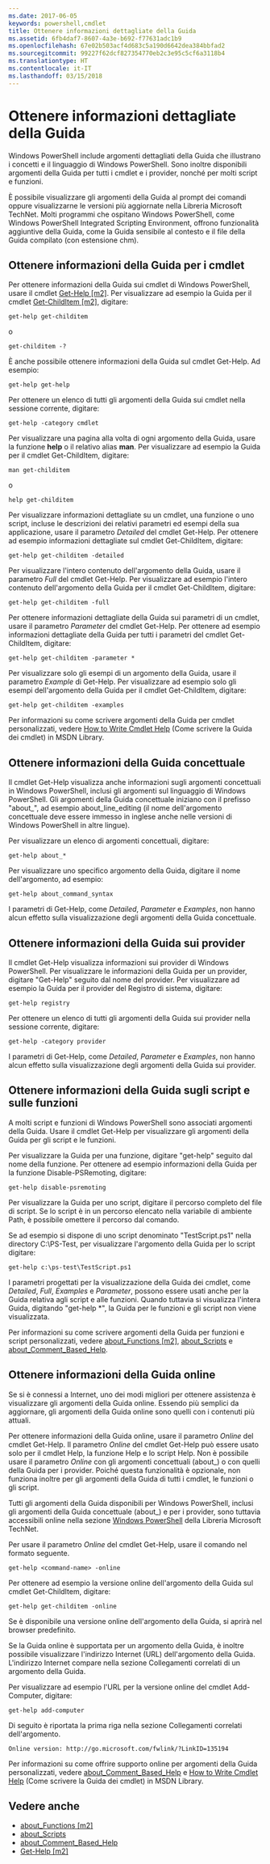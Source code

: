 ```yaml
---
ms.date: 2017-06-05
keywords: powershell,cmdlet
title: Ottenere informazioni dettagliate della Guida
ms.assetid: 6fb4daf7-8607-4a3e-b692-f77631adc1b9
ms.openlocfilehash: 67e02b503acf4d683c5a190d6642dea384bbfad2
ms.sourcegitcommit: 99227f62dcf827354770eb2c3e95c5cf6a3118b4
ms.translationtype: HT
ms.contentlocale: it-IT
ms.lasthandoff: 03/15/2018
---
```

# <a name="getting-detailed-help-information"></a>Ottenere informazioni dettagliate della Guida
Windows PowerShell include argomenti dettagliati della Guida che illustrano i concetti e il linguaggio di Windows PowerShell. Sono inoltre disponibili argomenti della Guida per tutti i cmdlet e i provider, nonché per molti script e funzioni.

È possibile visualizzare gli argomenti della Guida al prompt dei comandi oppure visualizzarne le versioni più aggiornate nella Libreria Microsoft TechNet. Molti programmi che ospitano Windows PowerShell, come Windows PowerShell Integrated Scripting Environment, offrono funzionalità aggiuntive della Guida, come la Guida sensibile al contesto e il file della Guida compilato (con estensione chm).

## <a name="getting-help-for-cmdlets"></a>Ottenere informazioni della Guida per i cmdlet
Per ottenere informazioni della Guida sui cmdlet di Windows PowerShell, usare il cmdlet [Get-Help [m2]](https://technet.microsoft.com/library/2d7fe1b4-0025-4580-a911-d81922dd6cd2). Per visualizzare ad esempio la Guida per il cmdlet [Get-ChildItem [m2]](https://technet.microsoft.com/library/4b270d63-c995-45b8-b5b4-3f8887efbfcc), digitare:

```
get-help get-childitem
```

o

```
get-childitem -?
```

È anche possibile ottenere informazioni della Guida sul cmdlet Get-Help. Ad esempio:

```
get-help get-help
```

Per ottenere un elenco di tutti gli argomenti della Guida sui cmdlet nella sessione corrente, digitare:

```
get-help -category cmdlet
```

Per visualizzare una pagina alla volta di ogni argomento della Guida, usare la funzione **help** o il relativo alias **man**. Per visualizzare ad esempio la Guida per il cmdlet Get-ChildItem, digitare:

```
man get-childitem
```

o

```
help get-childitem
```

Per visualizzare informazioni dettagliate su un cmdlet, una funzione o uno script, incluse le descrizioni dei relativi parametri ed esempi della sua applicazione, usare il parametro *Detailed* del cmdlet Get-Help. Per ottenere ad esempio informazioni dettagliate sul cmdlet Get-ChildItem, digitare:

```
get-help get-childitem -detailed
```

Per visualizzare l'intero contenuto dell'argomento della Guida, usare il parametro *Full* del cmdlet Get-Help. Per visualizzare ad esempio l'intero contenuto dell'argomento della Guida per il cmdlet Get-ChildItem, digitare:

```
get-help get-childitem -full
```

Per ottenere informazioni dettagliate della Guida sui parametri di un cmdlet, usare il parametro *Parameter* del cmdlet Get-Help. Per ottenere ad esempio informazioni dettagliate della Guida per tutti i parametri del cmdlet Get-ChildItem, digitare:

```
get-help get-childitem -parameter *
```

Per visualizzare solo gli esempi di un argomento della Guida, usare il parametro *Example* di Get-Help. Per visualizzare ad esempio solo gli esempi dell'argomento della Guida per il cmdlet Get-ChildItem, digitare:

```
get-help get-childitem -examples
```

Per informazioni su come scrivere argomenti della Guida per cmdlet personalizzati, vedere [How to Write Cmdlet Help](https://go.microsoft.com/fwlink/?LinkID=123415) (Come scrivere la Guida dei cmdlet) in MSDN Library.

## <a name="getting-conceptual-help"></a>Ottenere informazioni della Guida concettuale
Il cmdlet Get-Help visualizza anche informazioni sugli argomenti concettuali in Windows PowerShell, inclusi gli argomenti sul linguaggio di Windows PowerShell. Gli argomenti della Guida concettuale iniziano con il prefisso "about_", ad esempio about_line_editing (il nome dell'argomento concettuale deve essere immesso in inglese anche nelle versioni di Windows PowerShell in altre lingue).

Per visualizzare un elenco di argomenti concettuali, digitare:

```
get-help about_*
```

Per visualizzare uno specifico argomento della Guida, digitare il nome dell'argomento, ad esempio:

```
get-help about_command_syntax
```

I parametri di Get-Help, come *Detailed*, *Parameter* e *Examples*, non hanno alcun effetto sulla visualizzazione degli argomenti della Guida concettuale.

## <a name="getting-help-about-providers"></a>Ottenere informazioni della Guida sui provider
Il cmdlet Get-Help visualizza informazioni sui provider di Windows PowerShell. Per visualizzare le informazioni della Guida per un provider, digitare "Get-Help" seguito dal nome del provider. Per visualizzare ad esempio la Guida per il provider del Registro di sistema, digitare:

```
get-help registry
```

Per ottenere un elenco di tutti gli argomenti della Guida sui provider nella sessione corrente, digitare:

```
get-help -category provider
```

I parametri di Get-Help, come *Detailed*, *Parameter* e *Examples*, non hanno alcun effetto sulla visualizzazione degli argomenti della Guida sui provider.

## <a name="getting-help-about-scripts-and-functions"></a>Ottenere informazioni della Guida sugli script e sulle funzioni
A molti script e funzioni di Windows PowerShell sono associati argomenti della Guida. Usare il cmdlet Get-Help per visualizzare gli argomenti della Guida per gli script e le funzioni.

Per visualizzare la Guida per una funzione, digitare "get-help" seguito dal nome della funzione. Per ottenere ad esempio informazioni della Guida per la funzione Disable-PSRemoting, digitare:

```
get-help disable-psremoting
```

Per visualizzare la Guida per uno script, digitare il percorso completo del file di script. Se lo script è in un percorso elencato nella variabile di ambiente Path, è possibile omettere il percorso dal comando.

Se ad esempio si dispone di uno script denominato "TestScript.ps1" nella directory C:\\PS-Test, per visualizzare l'argomento della Guida per lo script digitare:

```
get-help c:\ps-test\TestScript.ps1
```

I parametri progettati per la visualizzazione della Guida dei cmdlet, come *Detailed*, *Full*, *Examples* e *Parameter*, possono essere usati anche per la Guida relativa agli script e alle funzioni. Quando tuttavia si visualizza l'intera Guida, digitando "get-help \*", la Guida per le funzioni e gli script non viene visualizzata.

Per informazioni su come scrivere argomenti della Guida per funzioni e script personalizzati, vedere [about_Functions [m2]](https://technet.microsoft.com/en-us/library/61d40692-5300-4de9-a9b5-bae31815e105), [about_Scripts](https://technet.microsoft.com/en-us/library/7dc08334-dcfe-450b-b949-0554855623af) e [about_Comment_Based_Help](https://technet.microsoft.com/en-us/library/99a81ccc-21a0-49ec-a1b3-9efe2b4c0bbf).

## <a name="getting-help-online"></a>Ottenere informazioni della Guida online
Se si è connessi a Internet, uno dei modi migliori per ottenere assistenza è visualizzare gli argomenti della Guida online. Essendo più semplici da aggiornare, gli argomenti della Guida online sono quelli con i contenuti più attuali.

Per ottenere informazioni della Guida online, usare il parametro *Online* del cmdlet Get-Help. Il parametro *Online* del cmdlet Get-Help può essere usato solo per il cmdlet Help, la funzione Help e lo script Help. Non è possibile usare il parametro *Online* con gli argomenti concettuali (about_) o con quelli della Guida per i provider. Poiché questa funzionalità è opzionale, non funziona inoltre per gli argomenti della Guida di tutti i cmdlet, le funzioni o gli script.

Tutti gli argomenti della Guida disponibili per Windows PowerShell, inclusi gli argomenti della Guida concettuale (about_) e per i provider, sono tuttavia accessibili online nella sezione [Windows PowerShell](http://go.microsoft.com/fwlink/?LinkID=107116) della Libreria Microsoft TechNet.

Per usare il parametro *Online* del cmdlet Get-Help, usare il comando nel formato seguente.

```
get-help <command-name> -online
```

Per ottenere ad esempio la versione online dell'argomento della Guida sul cmdlet Get-ChildItem, digitare:

```
get-help get-childitem -online
```

Se è disponibile una versione online dell'argomento della Guida, si aprirà nel browser predefinito.

Se la Guida online è supportata per un argomento della Guida, è inoltre possibile visualizzare l'indirizzo Internet (URL) dell'argomento della Guida. L'indirizzo Internet compare nella sezione Collegamenti correlati di un argomento della Guida.

Per visualizzare ad esempio l'URL per la versione online del cmdlet Add-Computer, digitare:

```
get-help add-computer
```

Di seguito è riportata la prima riga nella sezione Collegamenti correlati dell'argomento.

```
Online version: http://go.microsoft.com/fwlink/?LinkID=135194
```

Per informazioni su come offrire supporto online per argomenti della Guida personalizzati, vedere [about_Comment_Based_Help](https://technet.microsoft.com/en-us/library/99a81ccc-21a0-49ec-a1b3-9efe2b4c0bbf) e [How to Write Cmdlet Help](https://go.microsoft.com/fwlink/?LinkID=123415) (Come scrivere la Guida dei cmdlet) in MSDN Library.

## <a name="see-also"></a>Vedere anche
- [about_Functions [m2]](https://technet.microsoft.com/en-us/library/61d40692-5300-4de9-a9b5-bae31815e105)
- [about_Scripts](https://technet.microsoft.com/en-us/library/7dc08334-dcfe-450b-b949-0554855623af)
- [about_Comment_Based_Help](https://technet.microsoft.com/en-us/library/99a81ccc-21a0-49ec-a1b3-9efe2b4c0bbf)
- [Get-Help [m2]](https://technet.microsoft.com/library/2d7fe1b4-0025-4580-a911-d81922dd6cd2)

